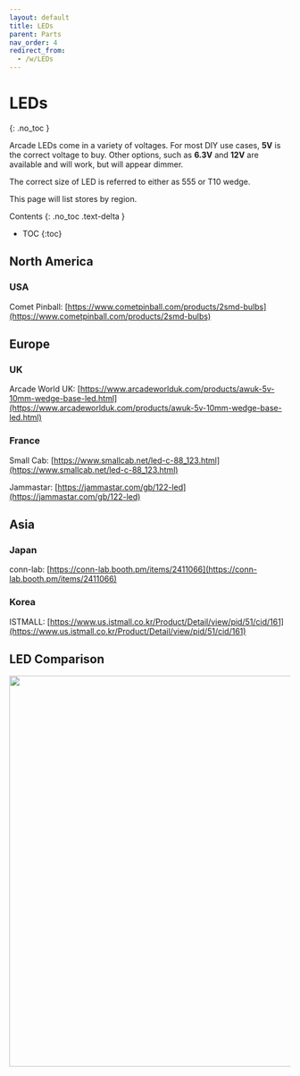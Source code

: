 ```yaml
---
layout: default
title: LEDs
parent: Parts
nav_order: 4
redirect_from:
  - /w/LEDs
---
```


# LEDs
{: .no_toc }

Arcade LEDs come in a variety of voltages. For most DIY use cases, **5V** is the correct voltage to buy. Other options, such as **6.3V** and **12V** are available and will work, but will appear dimmer.

The correct size of LED is referred to either as 555 or T10 wedge.

This page will list stores by region.

Contents
{: .no_toc .text-delta }

- TOC
{:toc}

## North America

### USA

Comet Pinball: [https://www.cometpinball.com/products/2smd-bulbs](https://www.cometpinball.com/products/2smd-bulbs)

## Europe

### UK

Arcade World UK: [https://www.arcadeworlduk.com/products/awuk-5v-10mm-wedge-base-led.html](https://www.arcadeworlduk.com/products/awuk-5v-10mm-wedge-base-led.html)

### France

Small Cab: [https://www.smallcab.net/led-c-88_123.html](https://www.smallcab.net/led-c-88_123.html)

Jammastar: [https://jammastar.com/gb/122-led](https://jammastar.com/gb/122-led)

## Asia

### Japan

conn-lab: [https://conn-lab.booth.pm/items/2411066](https://conn-lab.booth.pm/items/2411066)

### Korea

ISTMALL: [https://www.us.istmall.co.kr/Product/Detail/view/pid/51/cid/161](https://www.us.istmall.co.kr/Product/Detail/view/pid/51/cid/161)

## LED Comparison

<img src="../img/led-comparison.png" width="700" />